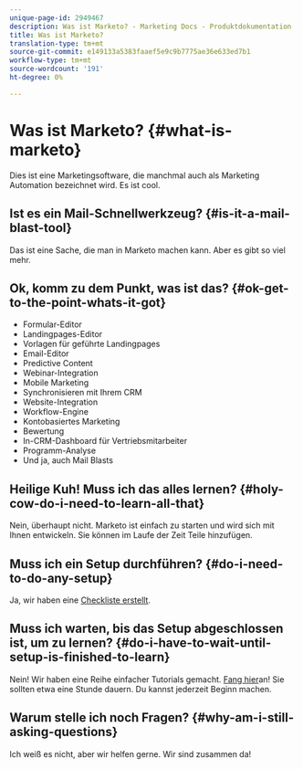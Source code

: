 ```yaml
---
unique-page-id: 2949467
description: Was ist Marketo? - Marketing Docs - Produktdokumentation
title: Was ist Marketo?
translation-type: tm+mt
source-git-commit: e149133a5383faaef5e9c9b7775ae36e633ed7b1
workflow-type: tm+mt
source-wordcount: '191'
ht-degree: 0%

---
```



# Was ist Marketo? {#what-is-marketo}

Dies ist eine Marketingsoftware, die manchmal auch als Marketing Automation bezeichnet wird. Es ist cool.

## Ist es ein Mail-Schnellwerkzeug? {#is-it-a-mail-blast-tool}

Das ist eine Sache, die man in Marketo machen kann. Aber es gibt so viel mehr.

## Ok, komm zu dem Punkt, was ist das? {#ok-get-to-the-point-whats-it-got}

* Formular-Editor
* Landingpages-Editor
* Vorlagen für geführte Landingpages
* Email-Editor
* Predictive Content
* Webinar-Integration
* Mobile Marketing
* Synchronisieren mit Ihrem CRM
* Website-Integration
* Workflow-Engine
* Kontobasiertes Marketing
* Bewertung
* In-CRM-Dashboard für Vertriebsmitarbeiter
* Programm-Analyse
* Und ja, auch Mail Blasts

## Heilige Kuh! Muss ich das alles lernen? {#holy-cow-do-i-need-to-learn-all-that}

Nein, überhaupt nicht. Marketo ist einfach zu starten und wird sich mit Ihnen entwickeln. Sie können im Laufe der Zeit Teile hinzufügen.

## Muss ich ein Setup durchführen? {#do-i-need-to-do-any-setup}

Ja, wir haben eine [Checkliste erstellt](/help/marketo/getting-started/setup-steps/setup-checklist.md).

## Muss ich warten, bis das Setup abgeschlossen ist, um zu lernen? {#do-i-have-to-wait-until-setup-is-finished-to-learn}

Nein! Wir haben eine Reihe einfacher Tutorials gemacht. [Fang hier](/help/marketo/getting-started/quick-wins/get-set-up-and-add-a-person.md)an! Sie sollten etwa eine Stunde dauern. Du kannst jederzeit Beginn machen.

## Warum stelle ich noch Fragen? {#why-am-i-still-asking-questions}

Ich weiß es nicht, aber wir helfen gerne. Wir sind zusammen da!
